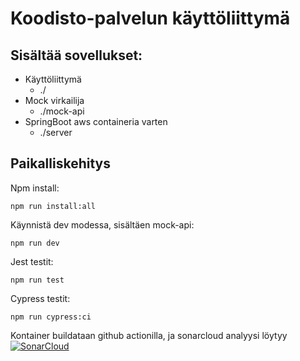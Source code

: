 # Koodisto-palvelun käyttöliittymä

## Sisältää sovellukset:

-   Käyttöliittymä
    -   ./
-   Mock virkailija
    -   ./mock-api
-   SpringBoot aws containeria varten
    -   ./server

## Paikalliskehitys

Npm install:

`npm run install:all`

Käynnistä dev modessa, sisältäen mock-api:

`npm run dev`

Jest testit:

`npm run test `

Cypress testit:

`npm run cypress:ci`

Kontainer buildataan github actionilla, ja sonarcloud analyysi löytyy
[![SonarCloud](https://sonarcloud.io/images/project_badges/sonarcloud-white.svg)](https://sonarcloud.io/summary/new_code?id=Opetushallitus_koodisto-app)
